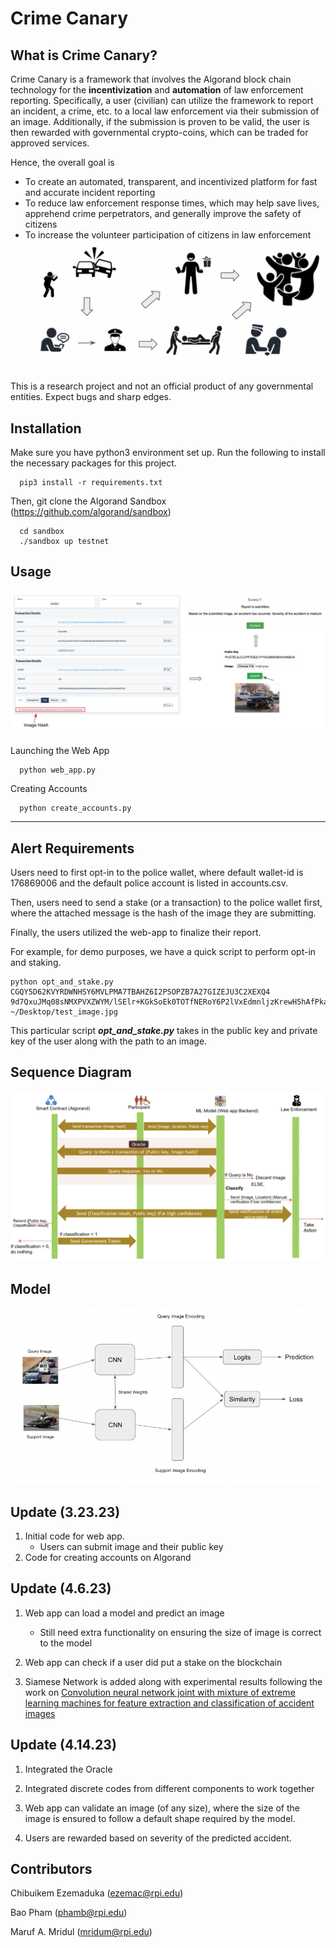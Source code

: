 # Crime Canary

What is Crime Canary?
---------------------

Crime Canary is a framework that involves the Algorand block chain technology for the **incentivization** and **automation** of law enforcement reporting. Specifically, a user (civilian) can utilize the framework to report an incident, a crime, etc. to a local law enforcement via their submission of an image. Additionally, if the submission is proven to be valid, the user is then rewarded with governmental crypto-coins, which can be traded for approved services. 

Hence, the overall goal is
- To create an automated, transparent, and incentivized platform for fast and accurate incident reporting
- To reduce law enforcement response times, which may help save lives, apprehend crime perpetrators, and generally improve the safety of citizens
- To increase the volunteer participation of citizens in law enforcement
![alt text](https://github.com/AI-and-Blockchain/S23_Crime_Canary/blob/main/images/story.png)


This is a research project and not an official product of any governmental entities. Expect bugs and sharp edges.

## Installation

Make sure you have python3 environment set up. Run the following to install the necessary packages for this project.

```
  pip3 install -r requirements.txt
```
Then, git clone the Algorand Sandbox (https://github.com/algorand/sandbox)
```
  cd sandbox
  ./sandbox up testnet
```

## Usage
![alt text](https://github.com/AI-and-Blockchain/S23_Crime_Canary/blob/main/images/flow_chart.png)

Launching the Web App
```
  python web_app.py
```
Creating Accounts
```
  python create_accounts.py
```
--------
## Alert Requirements

Users need to first opt-in to the police wallet, where default wallet-id is 176869006 and the default police account is listed in accounts.csv.

Then, users need to send a stake (or a transaction) to the police wallet first, where the attached message is the hash of the image they are submitting.

Finally, the users utilized the web-app to finalize their report.

For example, for demo purposes, we have a quick script to perform opt-in and staking.
```
python opt_and_stake.py CGQY5D62KVYRDWNHSY6MVLPMA7TBAHZ6I2PSOPZB7A27GIZEJU3C2XEXQ4 9d7QxuJMq08sNMXPVXZWYM/lSElr+KGkSoEk0TOTfNERoY6P2lVxEdmnljzKrewH5hAfPkafJz8h+DXzIyRNNg== ~/Desktop/test_image.jpg
```
This particular script ***opt_and_stake.py*** takes in the public key and private key of the user along with the path to an image.

## Sequence Diagram
![alt text](https://github.com/AI-and-Blockchain/S23_Crime_Canary/blob/main/images/components.png)

## Model
![alt text](https://github.com/AI-and-Blockchain/S23_Crime_Canary/blob/main/images/Siamese_Model_diagram.png)

## Update (3.23.23)
1. Initial code for web app.
    - Users can submit image and their public key
2. Code for creating accounts on Algorand

## Update (4.6.23)
1. Web app can load a model and predict an image
    - Still need extra functionality on ensuring the size of image is correct to the model

2. Web app can check if a user did put a stake on the blockchain

3. Siamese Network is added along with experimental results following the work on [Convolution neural network joint with mixture of extreme learning machines for feature extraction and classification of accident images](https://link.springer.com/article/10.1007/s11554-019-00852-3)

## Update (4.14.23)
1. Integrated the Oracle

2. Integrated discrete codes from different components to work together

3. Web app can validate an image (of any size), where the size of the image is ensured to follow a default shape required by the model.

4. Users are rewarded based on severity of the predicted accident.

## Contributors
Chibuikem Ezemaduka (ezemac@rpi.edu)

Bao Pham (phamb@rpi.edu)

Maruf A. Mridul (mridum@rpi.edu)
